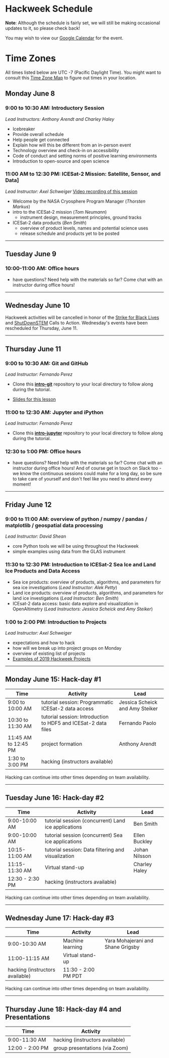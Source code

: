 # Hackweek Schedule

**Note**: Although the schedule is fairly set, we will still be making occasional updates to it, so please check back!

You may wish to view our [Google Calendar](https://calendar.google.com/calendar?cid=Y2txZmt1bmw4bWk1aW4zdWc1Y3B1Z3BoYm9AZ3JvdXAuY2FsZW5kYXIuZ29vZ2xlLmNvbQ) for the event.

# Time Zones

All times listed below are UTC -7 (Pacific Daylight Time). You might want to consult this [Time Zone Map](https://www.timeanddate.com/time/map/) to figure out times in your location.

## Monday June 8 

### 9:00 to 10:30 AM: Introductory Session 

*Lead Instructors: Anthony Arendt and Charley Haley*

* Icebreaker
* Provide overall schedule
* Help people get connected
* Explain how will this be different from an in-person event
* Technology overview and check-in on accessibility
* Code of conduct and setting norms of positive learning environments
* Introduction to open-source and open science

### 11:00 AM to 12:30 PM: ICESat-2 Mission: Satellite, Sensor, and Data]

*Lead Instructor: Axel Schweiger*
[Video recording of this session](https://www.youtube.com/watch?v=0guml7ihfdA)

* Welcome by the NASA Cryosphere Program Manager (*Thorsten Markus*)
* intro to the ICESat-2 mission (*Tom Neumann*)
    * instrument design, measurement principles, ground tracks
* ICESat-2 data products (*Ben Smith*)
    * overview of product levels, names and potential science uses
    * release schedule and products yet to be posted

________________________________________________________

## Tuesday June 9

### 10:00-11:00 AM: Office hours

* have questions? Need help with the materials so far? Come chat with an instructor during office hours!

________________________________________________________

## Wednesday June 10

Hackweek activities will be cancelled in honor of the [Strike for Black Lives](https://www.particlesforjustice.org/) and [ShutDownSTEM](https://www.shutdownstem.com/) Calls to Action. Wednesday's events have been rescheduled for Thursday, June 11. 
________________________________________________________

## Thursday June 11 

### 9:00 to 10:30 AM: Git and GitHub

*Lead Instructor: Fernando Perez*

* Clone this **[intro-git](https://github.com/ICESAT-2HackWeek/intro-git)** repository to your local directory to follow along during the tutorial.

* [Slides for this lesson](https://docs.google.com/presentation/d/1pOWte7V5UbnVBvRktvLbLTRluDwrGbXtIdAZhzAd1AE/edit?usp=sharing)

### 11:00 to 12:30 AM: Jupyter and iPython

*Lead Instructor: Fernando Perez*

* Clone this **[intro-jupyter](https://github.com/ICESAT-2HackWeek/intro-jupyter)** repository to your local directory to follow along during the tutorial.

### 12:30 to 1:00 PM: Office hours

* have questions? Need help with the materials so far? Come chat with an instructor during office hours! And of course get in touch on Slack too - we know the continuous sessions could make for a long day, so be sure to take care of yourself and don't feel like you need to attend every moment!

________________________________________________________

## Friday June 12 

### 9:00 to 11:00 AM: overview of python / numpy / pandas / matplotlib / geospatial data processing

*Lead Instructor: David Shean*

* core Python tools we will be using throughout the Hackweek
* simple examples using data from the GLAS instrument

### 11:30 to 12:30 PM: Introduction to ICESat-2 Sea Ice and Land Ice Products and Data Access

* Sea ice products: overview of products, algorithms, and parameters for sea ice investigations (*Lead Instructor: Alek Petty*)
* Land ice products: overview of products, algorithms, and parameters for land ice investigations (*Lead Instructor: Ben Smith*)
* ICEsat-2 data access: basic data explore and visualization in OpenAltimetry (*Lead Instructors: Jessica Scheick and Amy Steiker*)

### 1:00 to 2:00 PM: Introduction to Projects

*Lead Instructor: Axel Schweiger*

* expectations and how to hack
* how will we break up into project groups on Monday
* overview of existing list of projects
* [Examples of 2019 Hackweek Projects](https://icesat-2hackweek.github.io/learning-resources/projects/2019_projects/)

________________________________________________________

## Monday June 15: Hack-day #1

| Time  |  Activity           | Lead | 
| --------- | ------------- | ------------- | 
| 9:00 to 10:00 AM  | tutorial session: Programmatic ICESat-2 data access |  Jessica Scheick and Amy Steiker | 
| 10:30 to 11:30 AM | tutorial session: Introduction to HDF5 and ICESat-2 data files | Fernando Paolo  | 
| 11:45 AM to 12:45 PM | project formation | Anthony Arendt | 
| 1:30 to 3:00 PM | hacking (instructors available) |   | 

Hacking can continue into other times depending on team availability.

________________________________________________________

## Tuesday June 16: Hack-day #2

| Time  |  Activity           | Lead | 
| --------- | ------------- | ------------- | 
| 9:00-10:00 AM | tutorial session (concurrent) Land ice applications |  Ben Smith  |
| 9:00-10:00 AM | tutorial session (concurrent) Sea ice applications | Ellen Buckley  | 
| 10:15-11:00 AM | tutorial session: Data filtering and visualization | Johan Nilsson  |
| 11:15-11:30 AM | Virtual stand-up | Charley Haley | 
| 12:30 - 2:30 PM | hacking (instructors available) |   | 

Hacking can continue into other times depending on team availability.

________________________________________________________

## Wednesday June 17: Hack-day #3

| Time  |  Activity           | Lead | 
| --------- | ------------- | ------------- | 
| 9:00-10:30 AM | Machine learning | Yara Mohajerani and Shane Grigsby |
| 11:00-11:15 AM | Virtual stand-up | | 
| hacking (instructors available) | 11:30 - 2:00 PM  PDT |

Hacking can continue into other times depending on team availability.
________________________________________________________

## Thursday June 18: Hack-day #4 and Presentations

| Time  |  Activity           | 
| --------- | ------------- | 
|  9:00-11:30 AM  | hacking (instructors available) |
| 12:00 - 2:00 PM | group presentations (via Zoom)  |   
